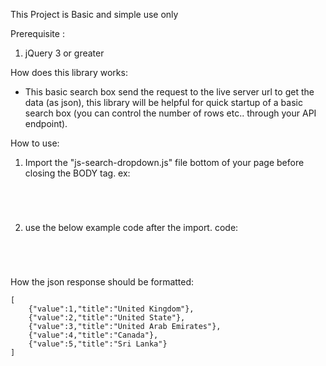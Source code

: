 This Project is Basic and simple use only

Prerequisite :

1. jQuery 3 or greater

How does this library works:

- This basic search box send the request to the live server url to get the data (as json), this library will be helpful
  for quick startup of a basic search box (you can control the number of rows etc.. through your API endpoint).

How to use:

1. Import the "js-search-dropdown.js" file bottom of your page before closing the BODY tag.
   ex:
   <code>
   <script type="text/javascript" src="js-search-dropdown.js"></script>
   </code>

2. use the below example code after the import.
   code:
   <code>
   <script type="text/javascript">
     Jsd({
       identifier: "js-search", //<input type="text" name="countries" id="js-search">
       fetch: "/json.php", //path for your json response
       param: "q", //search parameter ex: https://google.com/search?q=
     });
   </script>
   </code>

How the json response should be formatted:

    [
        {"value":1,"title":"United Kingdom"},
        {"value":2,"title":"United State"},
        {"value":3,"title":"United Arab Emirates"},
        {"value":4,"title":"Canada"},
        {"value":5,"title":"Sri Lanka"}
    ]
